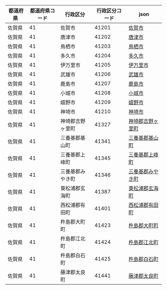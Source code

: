 |  都道府県  | 都道府県コード | 行政区分 | 行政区分コード | json |
|-----------|--------------|--------- |--------------|------|
| 佐賀県 | 41 | 佐賀市 | 41201 | [佐賀市](/geojson/41/41201.json) |
| 佐賀県 | 41 | 唐津市 | 41202 | [唐津市](/geojson/41/41202.json) |
| 佐賀県 | 41 | 鳥栖市 | 41203 | [鳥栖市](/geojson/41/41203.json) |
| 佐賀県 | 41 | 多久市 | 41204 | [多久市](/geojson/41/41204.json) |
| 佐賀県 | 41 | 伊万里市 | 41205 | [伊万里市](/geojson/41/41205.json) |
| 佐賀県 | 41 | 武雄市 | 41206 | [武雄市](/geojson/41/41206.json) |
| 佐賀県 | 41 | 鹿島市 | 41207 | [鹿島市](/geojson/41/41207.json) |
| 佐賀県 | 41 | 小城市 | 41208 | [小城市](/geojson/41/41208.json) |
| 佐賀県 | 41 | 嬉野市 | 41209 | [嬉野市](/geojson/41/41209.json) |
| 佐賀県 | 41 | 神埼市 | 41210 | [神埼市](/geojson/41/41210.json) |
| 佐賀県 | 41 | 神埼郡吉野ヶ里町 | 41327 | [神埼郡吉野ヶ里町](/geojson/41/41327.json) |
| 佐賀県 | 41 | 三養基郡基山町 | 41341 | [三養基郡基山町](/geojson/41/41341.json) |
| 佐賀県 | 41 | 三養基郡上峰町 | 41345 | [三養基郡上峰町](/geojson/41/41345.json) |
| 佐賀県 | 41 | 三養基郡みやき町 | 41346 | [三養基郡みやき町](/geojson/41/41346.json) |
| 佐賀県 | 41 | 東松浦郡玄海町 | 41387 | [東松浦郡玄海町](/geojson/41/41387.json) |
| 佐賀県 | 41 | 西松浦郡有田町 | 41401 | [西松浦郡有田町](/geojson/41/41401.json) |
| 佐賀県 | 41 | 杵島郡大町町 | 41423 | [杵島郡大町町](/geojson/41/41423.json) |
| 佐賀県 | 41 | 杵島郡江北町 | 41424 | [杵島郡江北町](/geojson/41/41424.json) |
| 佐賀県 | 41 | 杵島郡白石町 | 41425 | [杵島郡白石町](/geojson/41/41425.json) |
| 佐賀県 | 41 | 藤津郡太良町 | 41441 | [藤津郡太良町](/geojson/41/41441.json) |
